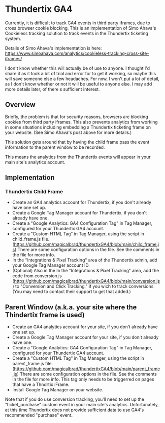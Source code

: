 # Thundertix GA4
Currently, it is difficult to track GA4 events in third party iframes, due to cross browser cookie blocking.
This is an implementation of Simo Ahava's Cookieless tracking solution to track events in the Thundertix ticketing system.

Details of Simo Ahava's implementation is here: https://www.simoahava.com/analytics/cookieless-tracking-cross-site-iframes/

I don't know whether this will actually be of use to anyone. I thought I'd share it as it took a bit of trial and error for to get it working, so maybe this will save someone else a few headaches. For now, I won't put a lot of detail, as I don't know whether or not it will be useful to anyone else. I may add more details later, of there s sufficient interest.

## Overview
Briefly, the problem is that for security reasons, browsers are blocking cookies from third party iframes. This also prevents analytics from working in some situations including embedding a Thundertix ticketing frame on your website. (See Simo Ahava's post above for more details.)

This solution gets around that by having the child frame pass the event information to the parent window to be recorded.

This means the analytics from the Thundertix events will appear in your main site's analytics account.

## Implementation
### Thundertix Child Frame
- Create an GA4 analytics account for Thundertix, if you don't already have one set up.
- Create a Google Tag Manager account for Thundertix, if you don't already have one.
- Create a "Google Analytics: GA4 Configuration Tag" in Tag Manager, configured for your Thundertix GA4 account.
- Create a "Custom HTML Tag" in Tag Manager, using the script in child_frame.js file. (https://github.com/magicalbrad/thundertixGA4/blob/main/child_frame.js) There are some configuration options in the file. See the comments in the file for more info.
- In the "Integrations & Pixel Tracking" area of the Thundertix admin, add your Google Tag Manager account ID.
- (Optional) Also in the In the "Integrations & Pixel Tracking" area, add the code from conversion.js (https://github.com/magicalbrad/thundertixGA4/blob/main/conversion.js) to "Conversion and Click Tracking," if you wich to track conversions. (You may need to contact their support to get that added.) 

## Parent Window (a.k.a. your site where the Thindertix frame is used)
- Create an GA4 analytics account for your site, if you don't already have one set up.
- Create a Google Tag Manager account for your site, if you don't already have one.
- Create a "Google Analytics: GA4 Configuration Tag" in Tag Manager, configured for your Thundertix GA4 account.
- Create a "Custom HTML Tag" in Tag Manager, using the script in parent_frame.js file. (https://github.com/magicalbrad/thundertixGA4/blob/main/parent_frame.js) There are some configuration options in the file. See the comments in the file for more info. This tag only needs to be triggerred on pages that have a Thndrtix iFrame.
- Install Google Tag Manager on your website.

Note that if you do use conversion tracking, you'll need to set up the "ticket_purchase" custom event in your main site's analytics. Unfortunately, at this time Thundertix does not provide sufficient data to use GA4's recommended "purchase" event.
